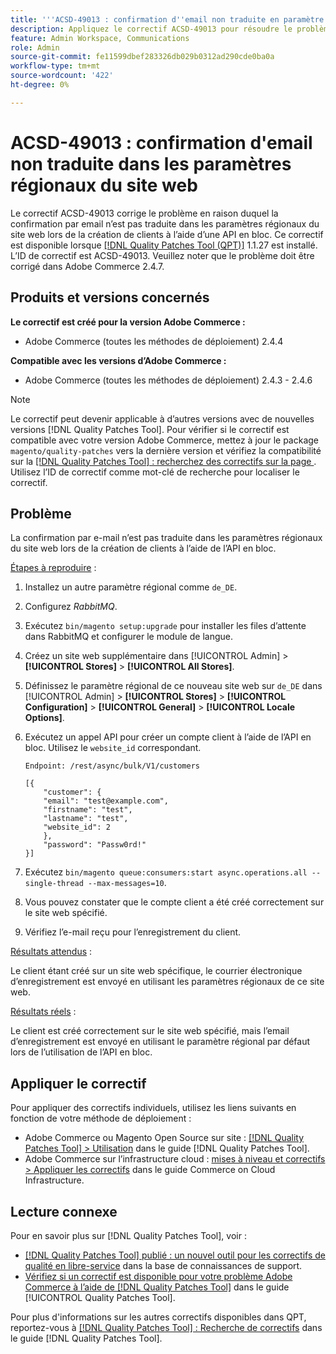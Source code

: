 ```yaml
---
title: '''ACSD-49013 : confirmation d''email non traduite en paramètre régional du site web'''
description: Appliquez le correctif ACSD-49013 pour résoudre le problème Adobe Commerce en raison duquel la confirmation par courrier électronique n’est pas traduite dans les paramètres régionaux du site web lors de la création de clients à l’aide de l’API en bloc.
feature: Admin Workspace, Communications
role: Admin
source-git-commit: fe11599dbef283326db029b0312ad290cde0ba0a
workflow-type: tm+mt
source-wordcount: '422'
ht-degree: 0%

---
```


# ACSD-49013 : confirmation d&#39;email non traduite dans les paramètres régionaux du site web

Le correctif ACSD-49013 corrige le problème en raison duquel la confirmation par email n’est pas traduite dans les paramètres régionaux du site web lors de la création de clients à l’aide d’une API en bloc. Ce correctif est disponible lorsque [[!DNL Quality Patches Tool (QPT)]](https://experienceleague.adobe.com/fr/docs/commerce-knowledge-base/kb/announcements/commerce-announcements/magento-quality-patches-released-new-tool-to-self-serve-quality-patches) 1.1.27 est installé. L’ID de correctif est ACSD-49013. Veuillez noter que le problème doit être corrigé dans Adobe Commerce 2.4.7.

## Produits et versions concernés

**Le correctif est créé pour la version Adobe Commerce :**

* Adobe Commerce (toutes les méthodes de déploiement) 2.4.4

**Compatible avec les versions d’Adobe Commerce :**

* Adobe Commerce (toutes les méthodes de déploiement) 2.4.3 - 2.4.6

>[!NOTE]
>
>Le correctif peut devenir applicable à d’autres versions avec de nouvelles versions [!DNL Quality Patches Tool]. Pour vérifier si le correctif est compatible avec votre version Adobe Commerce, mettez à jour le package `magento/quality-patches` vers la dernière version et vérifiez la compatibilité sur la [[!DNL Quality Patches Tool] : recherchez des correctifs sur la page ](https://experienceleague.adobe.com/tools/commerce-quality-patches/index.html?lang=fr). Utilisez l’ID de correctif comme mot-clé de recherche pour localiser le correctif.

## Problème

La confirmation par e-mail n’est pas traduite dans les paramètres régionaux du site web lors de la création de clients à l’aide de l’API en bloc.

<u>Étapes à reproduire</u> :

1. Installez un autre paramètre régional comme `de_DE`.
1. Configurez *RabbitMQ*.
1. Exécutez `bin/magento setup:upgrade` pour installer les files d’attente dans RabbitMQ et configurer le module de langue.
1. Créez un site web supplémentaire dans [!UICONTROL Admin] > **[!UICONTROL Stores]** > **[!UICONTROL All Stores]**.
1. Définissez le paramètre régional de ce nouveau site web sur `de_DE` dans [!UICONTROL Admin] > **[!UICONTROL Stores]** > **[!UICONTROL Configuration]** > **[!UICONTROL General]** > **[!UICONTROL Locale Options]**.
1. Exécutez un appel API pour créer un compte client à l’aide de l’API en bloc. Utilisez le `website_id` correspondant.

   `Endpoint: /rest/async/bulk/V1/customers`

   ```
   [{
       "customer": {
       "email": "test@example.com",
       "firstname": "test",
       "lastname": "test",
       "website_id": 2
       },
       "password": "Passw0rd!"
   }]
   ```

1. Exécutez `bin/magento queue:consumers:start async.operations.all --single-thread --max-messages=10`.
1. Vous pouvez constater que le compte client a été créé correctement sur le site web spécifié.
1. Vérifiez l’e-mail reçu pour l’enregistrement du client.

<u>Résultats attendus</u> :

Le client étant créé sur un site web spécifique, le courrier électronique d’enregistrement est envoyé en utilisant les paramètres régionaux de ce site web.

<u>Résultats réels</u> :

Le client est créé correctement sur le site web spécifié, mais l’email d’enregistrement est envoyé en utilisant le paramètre régional par défaut lors de l’utilisation de l’API en bloc.

## Appliquer le correctif

Pour appliquer des correctifs individuels, utilisez les liens suivants en fonction de votre méthode de déploiement :

* Adobe Commerce ou Magento Open Source sur site : [[!DNL Quality Patches Tool] > Utilisation](/help/tools/quality-patches-tool/usage.md) dans le guide [!DNL Quality Patches Tool].
* Adobe Commerce sur l’infrastructure cloud : [mises à niveau et correctifs > Appliquer les correctifs](https://experienceleague.adobe.com/docs/commerce-cloud-service/user-guide/develop/upgrade/apply-patches.html?lang=fr) dans le guide Commerce on Cloud Infrastructure.

## Lecture connexe

Pour en savoir plus sur [!DNL Quality Patches Tool], voir :

* [[!DNL Quality Patches Tool] publié : un nouvel outil pour les correctifs de qualité en libre-service](https://experienceleague.adobe.com/fr/docs/commerce-knowledge-base/kb/announcements/commerce-announcements/magento-quality-patches-released-new-tool-to-self-serve-quality-patches) dans la base de connaissances de support.
* [Vérifiez si un correctif est disponible pour votre problème Adobe Commerce à l’aide de  [!DNL Quality Patches Tool]](/help/tools/quality-patches-tool/patches-available-in-qpt/check-patch-for-magento-issue-with-magento-quality-patches.md) dans le guide [!UICONTROL Quality Patches Tool].


Pour plus d&#39;informations sur les autres correctifs disponibles dans QPT, reportez-vous à [[!DNL Quality Patches Tool] : Recherche de correctifs](https://experienceleague.adobe.com/tools/commerce-quality-patches/index.html?lang=fr) dans le guide [!DNL Quality Patches Tool].
